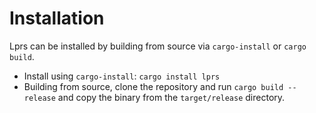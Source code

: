 # Installation

Lprs can be installed by building from source via `cargo-install` or `cargo build`.

- Install using `cargo-install`: `cargo install lprs`
- Building from source, clone the repository and run `cargo build --release` and
  copy the binary from the `target/release` directory.
